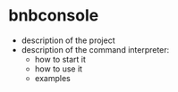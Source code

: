 # bnbconsole

* description of the project
* description of the command interpreter:
    * how to start it
    * how to use it
    * examples